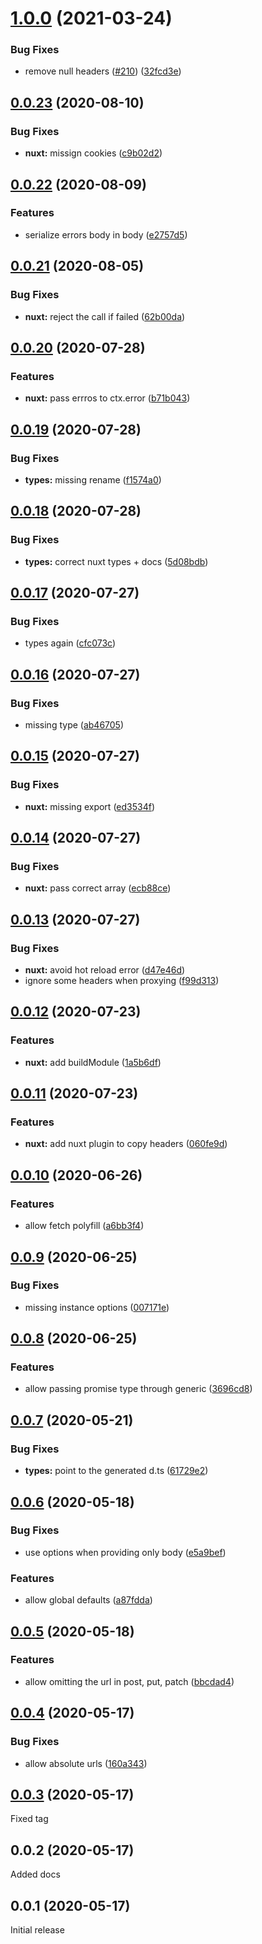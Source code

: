 # [1.0.0](https://github.com/posva/mande/compare/v0.0.23...v1.0.0) (2021-03-24)

### Bug Fixes

- remove null headers ([#210](https://github.com/posva/mande/issues/210)) ([32fcd3e](https://github.com/posva/mande/commit/32fcd3ec83f6bd07c68e0b25ef5c222dc08b258d))

## [0.0.23](https://github.com/posva/mande/compare/v0.0.22...v0.0.23) (2020-08-10)

### Bug Fixes

- **nuxt:** missign cookies ([c9b02d2](https://github.com/posva/mande/commit/c9b02d25ce4511e1611b4f38972038c144c2428e))

## [0.0.22](https://github.com/posva/mande/compare/v0.0.21...v0.0.22) (2020-08-09)

### Features

- serialize errors body in body ([e2757d5](https://github.com/posva/mande/commit/e2757d581d5a8821bc0842d462a7832341b93f71))

## [0.0.21](https://github.com/posva/mande/compare/v0.0.20...v0.0.21) (2020-08-05)

### Bug Fixes

- **nuxt:** reject the call if failed ([62b00da](https://github.com/posva/mande/commit/62b00da12b49d3986ffb217ad5bcf9ef17f0f6da))

## [0.0.20](https://github.com/posva/mande/compare/v0.0.19...v0.0.20) (2020-07-28)

### Features

- **nuxt:** pass errros to ctx.error ([b71b043](https://github.com/posva/mande/commit/b71b043a526d7d1719d072f4f60e86d632b46082))

## [0.0.19](https://github.com/posva/mande/compare/v0.0.18...v0.0.19) (2020-07-28)

### Bug Fixes

- **types:** missing rename ([f1574a0](https://github.com/posva/mande/commit/f1574a067a8e890b5e4c7a4a676205ff8f0ec7a8))

## [0.0.18](https://github.com/posva/mande/compare/v0.0.17...v0.0.18) (2020-07-28)

### Bug Fixes

- **types:** correct nuxt types + docs ([5d08bdb](https://github.com/posva/mande/commit/5d08bdb61c6199daa6d75caf9a0332cf9bc7ff9a))

## [0.0.17](https://github.com/posva/mande/compare/v0.0.16...v0.0.17) (2020-07-27)

### Bug Fixes

- types again ([cfc073c](https://github.com/posva/mande/commit/cfc073c02dc461c4263ba59ce6c3200f56bf64e3))

## [0.0.16](https://github.com/posva/mande/compare/v0.0.15...v0.0.16) (2020-07-27)

### Bug Fixes

- missing type ([ab46705](https://github.com/posva/mande/commit/ab46705bd2d83a3085f9b64b35ecb99c283e068c))

## [0.0.15](https://github.com/posva/mande/compare/v0.0.14...v0.0.15) (2020-07-27)

### Bug Fixes

- **nuxt:** missing export ([ed3534f](https://github.com/posva/mande/commit/ed3534fccc5ee3a5cf41fc2c219f9b5efcda0939))

## [0.0.14](https://github.com/posva/mande/compare/v0.0.13...v0.0.14) (2020-07-27)

### Bug Fixes

- **nuxt:** pass correct array ([ecb88ce](https://github.com/posva/mande/commit/ecb88ce8aebb18cde2c9c3b23257f1480297157c))

## [0.0.13](https://github.com/posva/mande/compare/v0.0.12...v0.0.13) (2020-07-27)

### Bug Fixes

- **nuxt:** avoid hot reload error ([d47e46d](https://github.com/posva/mande/commit/d47e46d6a8817c075be9398d0102aa9d886af29e))
- ignore some headers when proxying ([f99d313](https://github.com/posva/mande/commit/f99d313c61e360ea5e6a5f19ce4d198e1fd4875a))

## [0.0.12](https://github.com/posva/mande/compare/v0.0.11...v0.0.12) (2020-07-23)

### Features

- **nuxt:** add buildModule ([1a5b6df](https://github.com/posva/mande/commit/1a5b6df7872f3c504a6948158b21cceed5dd3da6))

## [0.0.11](https://github.com/posva/mande/compare/v0.0.10...v0.0.11) (2020-07-23)

### Features

- **nuxt:** add nuxt plugin to copy headers ([060fe9d](https://github.com/posva/mande/commit/060fe9da2e93be8b3db3a6399bdeb4c3f03876b2))

## [0.0.10](https://github.com/posva/mande/compare/v0.0.9...v0.0.10) (2020-06-26)

### Features

- allow fetch polyfill ([a6bb3f4](https://github.com/posva/mande/commit/a6bb3f4859bb7629382b88091a32bb29fa15f695))

## [0.0.9](https://github.com/posva/mande/compare/v0.0.8...v0.0.9) (2020-06-25)

### Bug Fixes

- missing instance options ([007171e](https://github.com/posva/mande/commit/007171ef3cf9f1fb0741d0c2d573ca1532b883b6))

## [0.0.8](https://github.com/posva/mande/compare/v0.0.7...v0.0.8) (2020-06-25)

### Features

- allow passing promise type through generic ([3696cd8](https://github.com/posva/mande/commit/3696cd80b5ed1f17a4acf9fa36fad85fd6332e95))

## [0.0.7](https://github.com/posva/mande/compare/v0.0.6...v0.0.7) (2020-05-21)

### Bug Fixes

- **types:** point to the generated d.ts ([61729e2](https://github.com/posva/mande/commit/61729e209168c1ae3de034f134b292d4f5cbbca2))

## [0.0.6](https://github.com/posva/mande/compare/v0.0.5...v0.0.6) (2020-05-18)

### Bug Fixes

- use options when providing only body ([e5a9bef](https://github.com/posva/mande/commit/e5a9bef007439d42d6d6a2a7ddeffb18dd8bc34b))

### Features

- allow global defaults ([a87fdda](https://github.com/posva/mande/commit/a87fddaa1c2aea4ae05ca39bbe911d80f19cecb5))

## [0.0.5](https://github.com/posva/mande/compare/v0.0.4...v0.0.5) (2020-05-18)

### Features

- allow omitting the url in post, put, patch ([bbcdad4](https://github.com/posva/mande/commit/bbcdad4b6d99725e7ee5fe81dfcda85389950841))

## [0.0.4](https://github.com/posva/mande/compare/v0.0.3...v0.0.4) (2020-05-17)

### Bug Fixes

- allow absolute urls ([160a343](https://github.com/posva/mande/commit/160a3439cd6dcdb246f8d136f87bf52aac527f78))

## [0.0.3](https://github.com/posva/mande/compare/v0.0.2...v0.0.3) (2020-05-17)

Fixed tag

## 0.0.2 (2020-05-17)

Added docs

## 0.0.1 (2020-05-17)

Initial release
